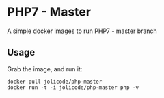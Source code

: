 # PHP7 - Master

A simple docker images to run PHP7 - master branch

## Usage

Grab the image, and run it:

```
docker pull jolicode/php-master
docker run -t -i jolicode/php-master php -v
```
